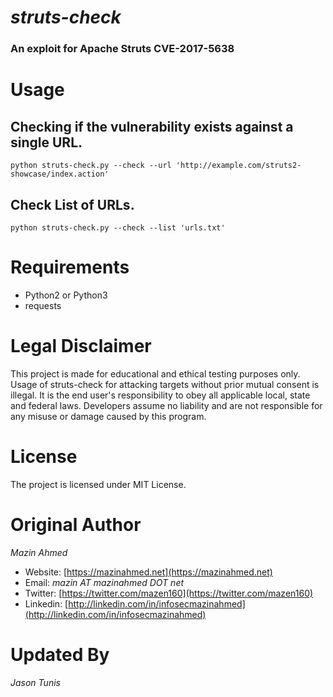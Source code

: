 *struts-check*
============

### An exploit for Apache Struts CVE-2017-5638 ###

# **Usage** #

## Checking if the vulnerability exists against a single URL. ##
`python struts-check.py --check --url 'http://example.com/struts2-showcase/index.action'`

## Check List of URLs. ##
`python struts-check.py --check --list 'urls.txt'`

# **Requirements** #
* Python2 or Python3
* requests

# **Legal Disclaimer** #
This project is made for educational and ethical testing purposes only. Usage of struts-check for attacking targets without prior mutual consent is illegal. It is the end user's responsibility to obey all applicable local, state and federal laws. Developers assume no liability and are not responsible for any misuse or damage caused by this program.

# **License** #
The project is licensed under MIT License.

# **Original Author** #
*Mazin Ahmed*
* Website: [https://mazinahmed.net](https://mazinahmed.net)
* Email: *mazin AT mazinahmed DOT net*
* Twitter: [https://twitter.com/mazen160](https://twitter.com/mazen160)
* Linkedin: [http://linkedin.com/in/infosecmazinahmed](http://linkedin.com/in/infosecmazinahmed)

# **Updated By** #
*Jason Tunis*
